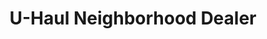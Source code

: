 ---
title: "U-Haul Neighborhood Dealer"
url: /benson/u-haul-neighborhood-dealer/
shop: variety store
---